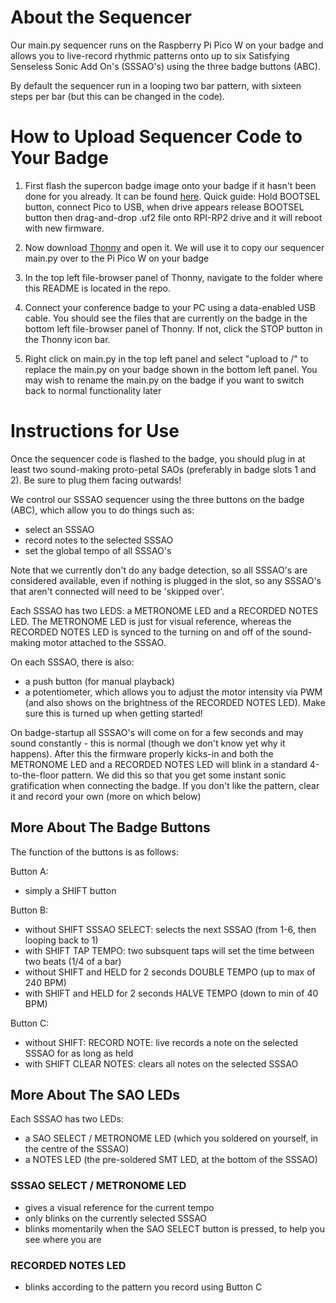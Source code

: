 # About the Sequencer

Our main.py sequencer runs on the Raspberry Pi Pico W on your badge and allows you to live-record rhythmic patterns onto up to six Satisfying Senseless Sonic Add On's (SSSAO's) using the three badge buttons (ABC).

By default the sequencer run in a looping two bar pattern, with sixteen steps per bar (but this can be changed in the code).

# How to Upload Sequencer Code to Your Badge

1. First flash the supercon badge image onto your badge if it hasn't been done for you already. It can be found [here](../badge_firmware). Quick guide: Hold BOOTSEL button, connect Pico to USB, when drive appears release BOOTSEL button then drag-and-drop .uf2 file onto RPI-RP2 drive and it will reboot with new firmware.

2. Now download [Thonny](https://thonny.org/) and open it. We will use it to copy our sequencer main.py over to the Pi Pico W on your badge

3. In the top left file-browser panel of Thonny, navigate to the folder where this README is located in the repo.

4. Connect your conference badge to your PC using a data-enabled USB cable. You should see the files that are currently on the badge in the bottom left file-browser panel of Thonny. If not, click the STOP button in the Thonny icon bar. 

5. Right click on main.py in the top left panel and select "upload to /" to replace the main.py on your badge shown in the bottom left panel. You may wish to rename the main.py on the badge if you want to switch back to normal functionality later

# Instructions for Use

Once the sequencer code is flashed to the badge, you should plug in at least two sound-making proto-petal SAOs (preferably in badge slots 1 and 2). Be sure to plug them facing outwards!

We control our SSSAO sequencer using the three buttons on the badge (ABC), which allow you to do things such as: 
- select an SSSAO
- record notes to the selected SSSAO
- set the global tempo of all SSSAO's

Note that we currently don't do any badge detection, so all SSSAO's are considered available, even if nothing is plugged in the slot, so any SSSAO's that aren't connected will need to be 'skipped over'.

Each SSSAO has two LEDS: a METRONOME LED and a RECORDED NOTES LED. The METRONOME LED is just for visual reference, whereas the RECORDED NOTES LED is synced to the turning on and off of the sound-making motor attached to the SSSAO. 

On each SSSAO, there is also:
- a push button (for manual playback)
- a potentiometer, which allows you to adjust the motor intensity via PWM (and also shows on the brightness of the RECORDED NOTES LED). Make sure this is turned up when getting started!

On badge-startup all SSSAO's will come on for a few seconds and may sound constantly - this is normal (though we don't know yet why it happens). After this the firmware properly kicks-in and both the METRONOME LED and a RECORDED NOTES LED will blink in a standard 4-to-the-floor pattern. We did this so that you get some instant sonic gratification when connecting the badge. If you don't like the pattern, clear it and record your own (more on which below)

## More About The Badge Buttons

The function of the buttons is as follows:

Button A:
- simply a SHIFT button

Button B:
- without SHIFT								SSSAO SELECT: selects the next SSSAO (from 1-6, then looping back to 1)
- with SHIFT 								TAP TEMPO: two subsquent taps will set the time between two beats (1/4 of a bar)
- without SHIFT and HELD for 2 seconds		DOUBLE TEMPO (up to max of 240 BPM)
- with SHIFT and HELD for 2 seconds			HALVE TEMPO (down to min of 40 BPM)

Button C:
- without SHIFT:							RECORD NOTE: live records a note on the selected SSSAO for as long as held
- with SHIFT								CLEAR NOTES: clears all notes on the selected SSSAO

## More About The SAO LEDs

Each SSSAO has two LEDs:
- a SAO SELECT / METRONOME LED (which you soldered on yourself, in the centre of the SSSAO)
- a NOTES LED (the pre-soldered SMT LED, at the bottom of the SSSAO)

### SSSAO SELECT / METRONOME LED

- gives a visual reference for the current tempo
- only blinks on the currently selected SSSAO
- blinks momentarily when the SAO SELECT button is pressed, to help you see where you are

### RECORDED NOTES LED

- blinks according to the pattern you record using Button C
